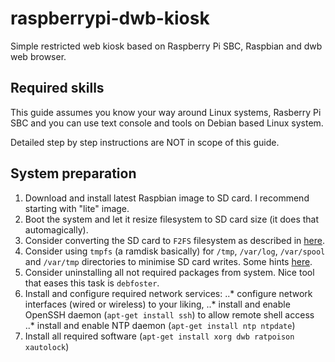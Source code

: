 # raspberrypi-dwb-kiosk
Simple restricted web kiosk based on Raspberry Pi SBC, Raspbian and dwb web browser.

## Required skills

This guide assumes you know your way around Linux systems, Rasberry Pi SBC and you can use text console and tools on Debian based Linux system.

Detailed step by step instructions are NOT in scope of this guide.

## System preparation

1. Download and install latest Raspbian image to SD card. I recommend starting with "lite" image.
2. Boot the system and let it resize filesystem to SD card size (it does that automagically).
3. Consider converting the SD card to `F2FS` filesystem as described in [here](https://movr0.com/2016/08/19/convert-raspberry-pi-123-to-f2fs/).
4. Consider using `tmpfs` (a ramdisk basically) for `/tmp`, `/var/log`, `/var/spool` and `/var/tmp` directories to minimise SD card writes. Some hints [here](https://www.domoticz.com/wiki/Setting_up_a_RAM_drive_on_Raspberry_Pi).
5. Consider uninstalling all not required packages from system. Nice tool that eases this task is `debfoster`.
6. Install and configure required network services:
..* configure network interfaces (wired or wireless) to your liking,
..* install and enable OpenSSH daemon (`apt-get install ssh`) to allow remote shell access
..* install and enable NTP daemon (`apt-get install ntp ntpdate`)
7. Install all required software (`apt-get install xorg dwb ratpoison xautolock`)
